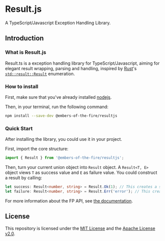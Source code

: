 # Result.js

A TypeScript/Javascript Exception Handling Library.

## Introduction

### What is Result.js

Result.ts is a exception handling library for TypeScript/Javascript, aiming for elegant result wrapping, parsing and handling, inspired by [Rust][]'s [`std::result::Result`][] enumeration.

[Rust]: https://www.rust-lang.org
[`std::result::Result`]: https://doc.rust-lang.org/std/result/enum.Result.html

### How to install

First, make sure that you've already installed [nodejs][].

Then, in your terminal, run the following command:

```bash
npm install --save-dev @embers-of-the-fire/resultjs
```

[nodejs]: https://nodejs.org/

### Quick Start

After installing the library, you could use it in your project.

First, import the core structure:

```ts
import { Result } from '@embers-of-the-fire/resultjs';
```

Then, turn your current union object into `Result` object. A `Result<T, E>` object views `T` as success value and `E` as failure value. You could construct a result by calling:

```ts
let success: Result<number, string> = Result.Ok(1); // This creates a success value, aka `Ok(_)`.
let failure: Result<number, string> = Result.Err('error'); // This creates a failure value, aka `Err(_)`.
```

For more information about the FP API, see [the documentation][].

[the documentation]: https://embers-of-the-fire.github.io/result-js/

## License

This repository is licensed under the [MIT License][] and the [Apache License v2.0][].

[MIT License]: ./LICENSE-MIT
[Apache License v2.0]: ./LICENSE-APACHE
